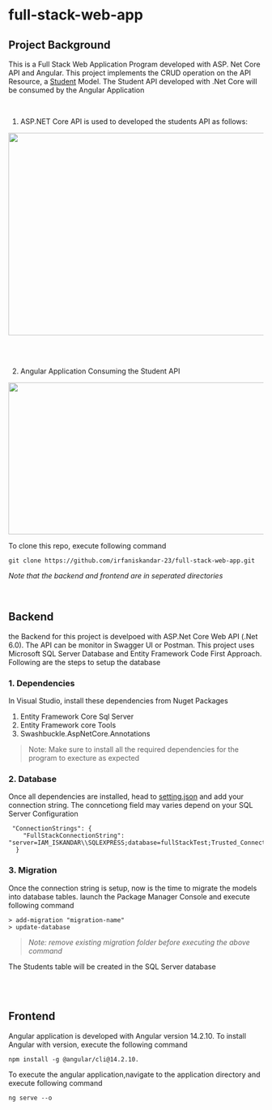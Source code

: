 # full-stack-web-app

##  Project Background
  This is a Full Stack Web Application Program developed with ASP. Net Core API and Angular. This project implements the CRUD operation on the API Resource,
   a [Student](https://github.com/irfaniskandar-23/full-stack-web-app/blob/main/backend/student%20API/Models/Student.cs) Model.
   The Student API developed with .Net Core will be consumed by the Angular Application
   
   <br />
   
   1) ASP.NET Core API is used to developed the students API as follows:
   <img src="https://user-images.githubusercontent.com/59824144/223435104-acf189a7-72f3-4772-9036-3060c5085f0e.png" width="1000" height="400">
  
   <br />  <br />
   
  2) Angular Application Consuming the Student API
  <img src="https://user-images.githubusercontent.com/59824144/223436621-48710956-3b60-49a3-a788-24ce72eb6ec4.png" width="1000" height="300">
   

  <br />
  
To clone this repo, execute following command
   
```
git clone https://github.com/irfaniskandar-23/full-stack-web-app.git
```
 *Note that the backend and frontend are in seperated directories*
 
 <br />
 
## Backend
the Backend for this  project is develpoed with ASP.Net Core Web API (.Net 6.0). The API can be monitor in Swagger UI or Postman.
This project uses Microsoft SQL Server Database and Entity Framework Code First Approach. Following are the steps to setup the database

### 1. Dependencies
In Visual Studio, install these dependencies from Nuget Packages
1. Entity Framework Core Sql Server
2. Entity Framework core Tools
3. Swashbuckle.AspNetCore.Annotations

> Note: Make sure to install all the required dependencies for the program to execture as expected

### 2. Database
Once all dependencies are installed, head to [setting.json](https://github.com/irfaniskandar-23/full-stack-web-app/blob/main/backend/student%20API/appsettings.json)
and add your connection string. The conncetiong field may varies depend on your SQL Server Configuration

```
 "ConnectionStrings": {
    "FullStackConnectionString": "server=IAM_ISKANDAR\\SQLEXPRESS;database=fullStackTest;Trusted_Connection=True;Encrypt=False"
  }
```
### 3. Migration
Once the connection string is setup, now is the time to migrate the models into database tables. launch the Package Manager Console and execute following command

```
> add-migration "migration-name"
> update-database
```
> *Note: remove existing migration folder before executing the above command*

The Students  table will be created in the SQL Server database

 <br /> <br />
 
 ## Frontend
 Angular application is developed with Angular version 14.2.10. To install Angular with version, execute the following command
 
 ```
 npm install -g @angular/cli@14.2.10.
 ```
 
 To execute the angular application,navigate to the application directory and execute following command
 
 ````
 ng serve --o
 ````
